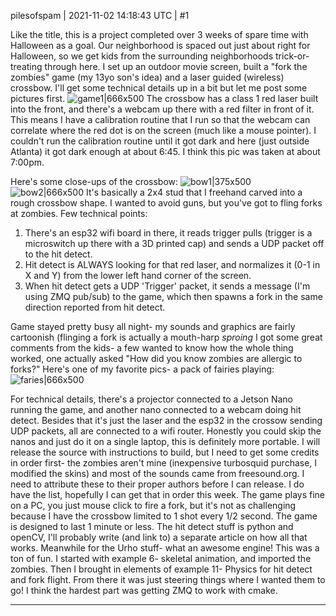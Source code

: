pilesofspam | 2021-11-02 14:18:43 UTC | #1

Like the title, this is a project completed over 3 weeks of spare time with Halloween as a goal.  Our neighborhood is spaced out just about right for Halloween, so we get kids from the surrounding neighborhoods trick-or-treating through here.  I set up an outdoor movie screen, built a "fork the zombies" game (my 13yo son's idea) and a laser guided (wireless) crossbow.  I'll get some technical details up in a bit but let me post some pictures first.
![game1|666x500](upload://cKLttkCEhTStv6BNzhTExR1yncq.jpeg)
The crossbow has a class 1 red laser built into the front, and there's a webcam up there with a red filter in front of it.  This means I have a calibration routine that I run so that the webcam can correlate where the red dot is on the screen (much like a mouse pointer).  I couldn't run the calibration routine until it got dark and here (just outside Atlanta) it got dark enough at about 6:45.  I think this pic was taken at about 7:00pm.

Here's some close-ups of the crossbow:
![bow1|375x500](upload://l1Y0rsE282Asdi9ia5jZpYG6yXh.jpeg)
![bow2|666x500](upload://5L9CkFkrBawYhoMKy3BfDvKONGT.jpeg)
It's basically a 2x4 stud that I freehand carved into a rough crossbow shape.  I wanted to avoid guns, but you've got to fling forks at zombies.  Few technical points:
1. There's an esp32 wifi board in there, it reads trigger pulls (trigger is a microswitch up there with a 3D printed cap) and sends a UDP packet off to the hit detect.
2.  Hit detect is ALWAYS looking for that red laser, and normalizes it (0-1 in X and Y) from the lower left hand corner of the screen.
3.  When hit detect gets a UDP 'Trigger' packet, it sends a message (I'm using ZMQ pub/sub) to the game, which then spawns a fork in the same direction reported from hit detect.

Game stayed pretty busy all night- my sounds and graphics are fairly cartoonish (flinging a fork is actually a mouth-harp *sproing*
I got some great comments from the kids- a few wanted to know how the whole thing worked, one actually asked "How did you know zombies are allergic to forks?"  Here's one of my favorite pics- a pack of fairies playing:
![faries|666x500](upload://A1qOd0eYVOq6aZDTR8yrGqjHrdC.jpeg)

For technical details, there's a projector connected to a Jetson Nano running the game, and another nano connected to a webcam doing hit detect.  Besides that it's just the laser and the esp32 in the crossow sending UDP packets, all are connected to a wifi router.  Honestly you could skip the nanos and just do it on a single laptop, this is definitely more portable.  I will release the source with instructions to build, but I need to get some credits in order first- the zombies aren't mine (inexpensive turbosquid purchase, I modified the skins) and most of the sounds came from freesound.org.  I need to attribute these to their proper authors before I can release.  I do have the list, hopefully I can get that in order this week.  The game plays fine on a PC, you just mouse click to fire a fork, but it's not as challenging because I have the crossbow limited to 1 shot every 1/2 second.  The game is designed to last 1 minute or less.
The hit detect stuff is python and openCV, I'll probably write (and link to) a separate article on how all that works.  Meanwhile for the Urho stuff- what an awesome engine!  This was a ton of fun.  I started with example 6- skeletal animation, and imported the zombies.  Then I brought in elements of example 11- Physics for hit detect and fork flight.  From there it was just steering things where I wanted them to go!  I think the hardest part was getting ZMQ to work with cmake.

-------------------------

